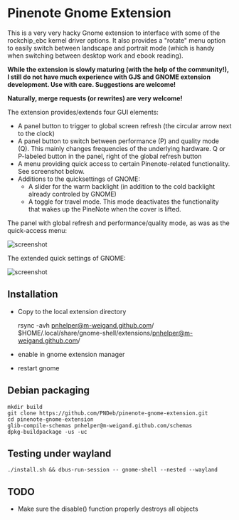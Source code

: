# Pinenote Gnome Extension

This is a very very hacky Gnome extension to interface with some of the
rockchip_ebc kernel driver options. It also provides a "rotate" menu option to
easily switch between landscape and portrait mode (which is handy when
switching between desktop work and ebook reading).

**While the extension is slowly maturing (with the help of the community!), I
still do not have much experience with GJS and GNOME extension development. Use
with care. Suggestions are welcome!**

**Naturally, merge requests (or rewrites) are very welcome!**

The extension provides/extends four GUI elements:

* A panel button to trigger to global screen refresh (the circular arrow
  next to the clock)
* A panel button to switch between performance (P) and quality mode (Q).
  This mainly changes frequencies of the underlying hardware. Q or
  P-labeled button in the panel, right of the global refresh button
* A menu providing quick access to certain Pinenote-related functionality.
  See screenshot below.
* Additions to the quicksettings of GNOME:
	* A slider for the warm backlight (in addition to the cold backlight
	  already controled by GNOME)
	* A toggle for travel mode. This mode deactivates the functionality
	  that wakes up the PineNote when the cover is lifted.

The panel with global refresh and performance/quality mode, as was as the
quick-access menu:

![screenshot](screenshot_menu.png)

The extended quick settings of GNOME:

![screenshot](screenshot_quicksettings.png)


## Installation

* Copy to the local extension directory

	rsync -avh pnhelper@m-weigand.github.com/ $HOME/.local/share/gnome-shell/extensions/pnhelper@m-weigand.github.com/

* enable in gnome extension manager
* restart gnome

## Debian packaging

	mkdir build
	git clone https://github.com/PNDeb/pinenote-gnome-extension.git
	cd pinenote-gnome-extension
	glib-compile-schemas pnhelper@m-weigand.github.com/schemas
	dpkg-buildpackage -us -uc

## Testing under wayland

	./install.sh && dbus-run-session -- gnome-shell --nested --wayland


## TODO

* Make sure the disable() function properly destroys all objects
